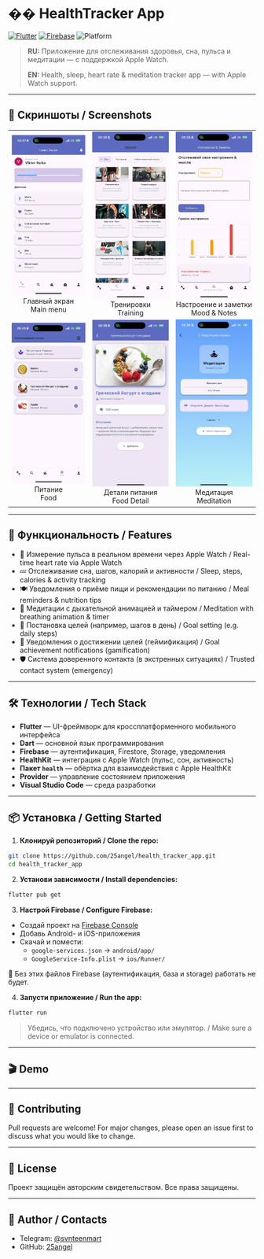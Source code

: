 # �� HealthTracker App

[![Flutter](https://img.shields.io/badge/Flutter-3.0%2B-blue?logo=flutter)](https://flutter.dev/) [![Firebase](https://img.shields.io/badge/Firebase-Enabled-yellow?logo=firebase)](https://firebase.google.com/) ![Platform](https://img.shields.io/badge/platform-iOS%20%7C%20Android%20%7C%20macOS%20%7C%20Web-lightgrey)

> **RU:** Приложение для отслеживания здоровья, сна, пульса и медитации — с поддержкой Apple Watch.
> 
> **EN:** Health, sleep, heart rate & meditation tracker app — with Apple Watch support.

---

## 📸 Скриншоты / Screenshots

<table>
  <tr>
    <td align="center">
      <a href="screenshots/main_menu.jpg"><img src="screenshots/main_menu.jpg" width="180"/></a><br/>
      Главный экран<br/>Main menu
    </td>
    <td align="center">
      <a href="screenshots/training_menu.jpg"><img src="screenshots/training_menu.jpg" width="180"/></a><br/>
      Тренировки<br/>Training
    </td>
    <td align="center">
      <a href="screenshots/mood_notes.jpg"><img src="screenshots/mood_notes.jpg" width="180"/></a><br/>
      Настроение и заметки<br/>Mood & Notes
    </td>
  </tr>
  <tr>
    <td align="center">
      <a href="screenshots/foot_menu.jpg"><img src="screenshots/foot_menu.jpg" width="180"/></a><br/>
      Питание<br/>Food
    </td>
    <td align="center">
      <a href="screenshots/foot_detail.jpg"><img src="screenshots/foot_detail.jpg" width="180"/></a><br/>
      Детали питания<br/>Food Detail
    </td>
    <td align="center">
      <a href="screenshots/meditation.jpg"><img src="screenshots/meditation.jpg" width="180"/></a><br/>
      Медитация<br/>Meditation
    </td>
  </tr>
</table>

---

## 🚀 Функциональность / Features

- 🔬 Измерение пульса в реальном времени через Apple Watch / Real-time heart rate via Apple Watch
- 💤 Отслеживание сна, шагов, калорий и активности / Sleep, steps, calories & activity tracking
- 🍽 Уведомления о приёме пищи и рекомендации по питанию / Meal reminders & nutrition tips
- 🧘 Медитации с дыхательной анимацией и таймером / Meditation with breathing animation & timer
- 🎯 Постановка целей (например, шагов в день) / Goal setting (e.g. daily steps)
- 🔔 Уведомления о достижении целей (геймификация) / Goal achievement notifications (gamification)
- 🛡 Система доверенного контакта (в экстренных ситуациях) / Trusted contact system (emergency)

---

## 🛠 Технологии / Tech Stack

- **Flutter** — UI-фреймворк для кроссплатформенного мобильного интерфейса
- **Dart** — основной язык программирования
- **Firebase** — аутентификация, Firestore, Storage, уведомления
- **HealthKit** — интеграция с Apple Watch (пульс, сон, активность)
- **Пакет `health`** — обёртка для взаимодействия с Apple HealthKit
- **Provider** — управление состоянием приложения
- **Visual Studio Code** — среда разработки

---

## 📦 Установка / Getting Started

1. **Клонируй репозиторий / Clone the repo:**

```bash
git clone https://github.com/25angel/health_tracker_app.git
cd health_tracker_app
```

2. **Установи зависимости / Install dependencies:**

```bash
flutter pub get
```

3. **Настрой Firebase / Configure Firebase:**
- Создай проект на [Firebase Console](https://console.firebase.google.com)
- Добавь Android- и iOS-приложения
- Скачай и помести:
  - `google-services.json` → `android/app/`
  - `GoogleService-Info.plist` → `ios/Runner/`

📌 Без этих файлов Firebase (аутентификация, база и storage) работать не будет.

4. **Запусти приложение / Run the app:**

```bash
flutter run
```

> Убедись, что подключено устройство или эмулятор. / Make sure a device or emulator is connected.

---

## 🎬 Demo

<!-- Optionally add a GIF or video link here -->
<!-- ![Demo](demo/demo.gif) -->

---

## 🤝 Contributing

Pull requests are welcome! For major changes, please open an issue first to discuss what you would like to change.

---

## 📄 License

Проект защищён авторским свидетельством. Все права защищены.

---

## 👤 Author / Contacts

- Telegram: [@svnteenmart](https://t.me/svnteenmart)
- GitHub: [25angel](https://github.com/25angel)